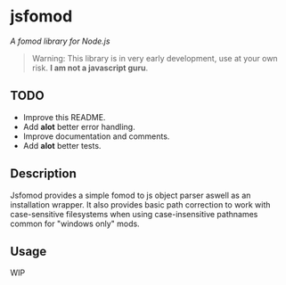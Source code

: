 # jsfomod

*A fomod library for Node.js*

> Warning: This library is in very early development, use at your own risk. **I am not a javascript guru**.

## TODO
* Improve this README.
* Add **alot** better error handling.
* Improve documentation and comments.
* Add **alot** better tests.

## Description

Jsfomod provides a simple fomod to js object parser aswell as an installation wrapper. It also provides basic path correction to work with case-sensitive filesystems when using case-insensitive pathnames common for "windows only" mods.  

## Usage
WIP